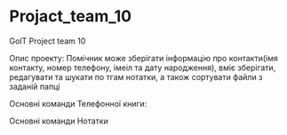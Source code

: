 # Projact_team_10
GoIT Project team 10

Опис проекту:
Помічник може зберігати інформацію про контакти(імя контакту, номер телефону, імеіл та дату народження), 
вміє зберігати, редагувати та шукати по тгам нотатки, а також сортувати файли з заданій папці

Основні команди Телефонної книги:

Основні команди Нотатки


